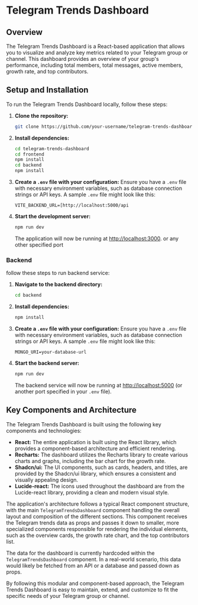 # Telegram Trends Dashboard

## Overview

The Telegram Trends Dashboard is a React-based application that allows you to visualize and analyze key metrics related to your Telegram group or channel. This dashboard provides an overview of your group's performance, including total members, total messages, active members, growth rate, and top contributors.

## Setup and Installation

To run the Telegram Trends Dashboard locally, follow these steps:

1. **Clone the repository:**
    ```bash
    git clone https://github.com/your-username/telegram-trends-dashboard.git
    ```

2. **Install dependencies:**
    ```bash
    cd telegram-trends-dashboard
    cd frontend
    npm install
    cd backend
    npm install
    ```
4. **Create a `.env` file with your configuration:**
    Ensure you have a `.env` file with necessary environment variables, such as database connection strings or API keys. A sample `.env` file might look like this:
    ```
    VITE_BACKEND_URL=[http://localhost:5000/api
    ```
3. **Start the development server:**
    ```bash
    npm run dev
    ```
    The application will now be running at [http://localhost:3000](http://localhost:3000). or any other specified port

### Backend

follow these steps to run backend service:

1. **Navigate to the backend directory:**
    ```bash
    cd backend
    ```

2. **Install dependencies:**
    ```bash
    npm install
    ```

3. **Create a `.env` file with your configuration:**
    Ensure you have a `.env` file with necessary environment variables, such as database connection strings or API keys. A sample `.env` file might look like this:
    ```
    MONGO_URI=your-database-url
    ```

4. **Start the backend server:**
    ```bash
    npm run dev
    ```
    The backend service will now be running at [http://localhost:5000](http://localhost:5000) (or another port specified in your `.env` file).

## Key Components and Architecture

The Telegram Trends Dashboard is built using the following key components and technologies:

- **React:** The entire application is built using the React library, which provides a component-based architecture and efficient rendering.
- **Recharts:** The dashboard utilizes the Recharts library to create various charts and graphs, including the bar chart for the growth rate.
- **Shadcn/ui:** The UI components, such as cards, headers, and titles, are provided by the Shadcn/ui library, which ensures a consistent and visually appealing design.
- **Lucide-react:** The icons used throughout the dashboard are from the Lucide-react library, providing a clean and modern visual style.

The application's architecture follows a typical React component structure, with the main `TelegramTrendsDashboard` component handling the overall layout and composition of the different sections. This component receives the Telegram trends data as props and passes it down to smaller, more specialized components responsible for rendering the individual elements, such as the overview cards, the growth rate chart, and the top contributors list.

The data for the dashboard is currently hardcoded within the `TelegramTrendsDashboard` component. In a real-world scenario, this data would likely be fetched from an API or a database and passed down as props.

By following this modular and component-based approach, the Telegram Trends Dashboard is easy to maintain, extend, and customize to fit the specific needs of your Telegram group or channel.
